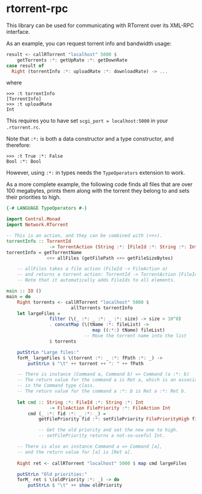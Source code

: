 rtorrent-rpc
============

This library can be used for communicating with RTorrent over its XML-RPC interface.

As an example, you can request torrent info and bandwidth usage:

```haskell
result <- callRTorrent "localhost" 5000 $ 
    getTorrents :*: getUpRate :*: getDownRate
case result of 
  Right (torrentInfo :*: uploadRate :*: downloadRate) -> ...
```
where

```
>>> :t torrentInfo
[TorrentInfo]
>>> :t uploadRate
Int
```

This requires you to have set `scgi_port = localhost:5000` in your `.rtorrent.rc`.

Note that `:*:` is both a data constructor and a type constructor,
and therefore:

```
>>> :t True :*: False
Bool :*: Bool
```

However, using `:*:` in types needs the `TypeOperators` extension to work.


As a more complete example, the following code finds all files that are over
100 megabytes, prints them along with the torrent they belong to and 
sets their priorities to high.

```haskell
{-# LANGUAGE TypeOperators #-}

import Control.Monad
import Network.RTorrent

-- This is an action, and they can be combined with (<+>).
torrentInfo :: TorrentId
                -> TorrentAction (String :*: [FileId :*: String :*: Int])
torrentInfo = getTorrentName 
               <+> allFiles (getFilePath <+> getFileSizeBytes)

    -- allFiles takes a file action (FileId -> FileAction a)
    -- and returns a torrent action: TorrentId -> TorrentAction [FileId :*: a].
    -- Note that it automatically adds FileIds to all elements.

main :: IO ()
main = do
    Right torrents <- callRTorrent "localhost" 5000 $
                        allTorrents torrentInfo
    let largeFiles = 
                filter (\(_ :*: _ :*: _ :*: size) -> size > 10^8)
                . concatMap (\(tName :*: fileList) -> 
                                map ((:*:) tName) fileList) 
                             -- Move the torrent name into the list
                $ torrents

    putStrLn "Large files:"
    forM_ largeFiles $ \(torrent :*: _ :*: fPath :*: _) ->
        putStrLn $ "\t" ++ torrent ++ ": " ++ fPath

    -- There is instance (Command a, Command b) => Command (a :*: b)
    -- The return value for the command a is Ret a, which is an associated type
    -- in the Command type class.
    -- The return value for the command a :*: b is Ret a :*: Ret b.
                     
    let cmd :: String :*: FileId :*: String :*: Int 
                -> FileAction FilePriority :*: FileAction Int
        cmd (_ :*: fid :*: _ :*: _) = 
            getFilePriority fid :*: setFilePriority FilePriorityHigh fid

            -- Get the old priority and set the new one to high.
            -- setFilePriority returns a not-so-useful Int.

    -- There is also an instance Command a => Command [a],
    -- and the return value for [a] is [Ret a].
    
    Right ret <- callRTorrent "localhost" 5000 $ map cmd largeFiles

    putStrLn "Old priorities:"
    forM_ ret $ \(oldPriority :*: _) -> do
        putStrLn $ "\t" ++ show oldPriority
```
